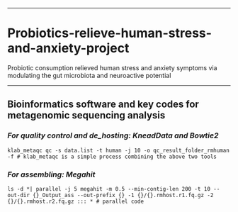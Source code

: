 *******
# Probiotics-relieve-human-stress-and-anxiety-project
Probiotic consumption relieved human stress and anxiety symptoms via modulating the gut microbiota and neuroactive potential
******

## Bioinformatics software and key codes for metagenomic sequencing analysis 
### ***For quality control and de_hosting: KneadData and Bowtie2***
```
klab_metaqc qc -s data.list -t human -j 10 -o qc_result_folder_rmhuman -f # klab_metaqc is a simple process combining the above two tools
```

### ***For assembling: Megahit***
```
ls -d *| parallel -j 5 megahit -m 0.5 --min-contig-len 200 -t 10 --out-dir {}_Output_ass --out-prefix {} -1 {}/{}.rmhost.r1.fq.gz -2 {}/{}.rmhost.r2.fq.gz ::: * # parallel code
```


